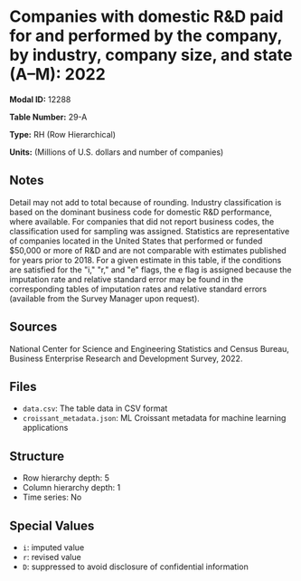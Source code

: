 # Companies with domestic R&D paid for and performed by the company, by industry, company size, and state (A–M): 2022

**Modal ID:** 12288

**Table Number:** 29-A

**Type:** RH (Row Hierarchical)

**Units:** (Millions of U.S. dollars and number of companies)

## Notes

Detail may not add to total because of rounding. Industry classification is based on the dominant business code for domestic R&D performance, where available. For companies that did not report business codes, the classification used for sampling was assigned. Statistics are representative of companies located in the United States that performed or funded $50,000 or more of R&D and are not comparable with estimates published for years prior to 2018. For a given estimate in this table, if the conditions are satisfied for the "i," "r," and "e" flags, the e flag is assigned because the imputation rate and relative standard error may be found in the corresponding tables of imputation rates and relative standard errors (available from the Survey Manager upon request).

## Sources

National Center for Science and Engineering Statistics and Census Bureau, Business Enterprise Research and Development Survey, 2022.

## Files

- `data.csv`: The table data in CSV format
- `croissant_metadata.json`: ML Croissant metadata for machine learning applications

## Structure

- Row hierarchy depth: 5
- Column hierarchy depth: 1
- Time series: No

## Special Values

- `i`: imputed value
- `r`: revised value
- `D`: suppressed to avoid disclosure of confidential information
